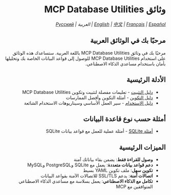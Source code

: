 <div dir="rtl">

# وثائق MCP Database Utilities

*[English](../../en/installation.md) | [中文](../../zh/installation.md) | [Français](../../fr/installation.md) | [Español](../../es/installation.md) | العربية | [Русский](../../ru/installation.md)*

## مرحبًا بك في الوثائق العربية

مرحبًا بك في وثائق MCP Database Utilities باللغة العربية. ستساعدك هذه الوثائق على استخدام MCP Database Utilities للوصول إلى قواعد البيانات الخاصة بك وتحليلها بأمان باستخدام مساعدي الذكاء الاصطناعي.

## الأدلة الرئيسية

- [دليل التثبيت](../installation.md) - تعليمات مفصلة لتثبيت وتكوين MCP Database Utilities
- [دليل التكوين](../configuration.md) - أمثلة التكوين وأفضل الممارسات
- [دليل الاستخدام](../usage.md) - سير العمل الأساسي وسيناريوهات الاستخدام الشائعة

## أمثلة حسب نوع قاعدة البيانات

- [أمثلة SQLite](sqlite-examples.md) - أمثلة عملية للعمل مع قواعد بيانات SQLite

## الميزات الرئيسية

- **وصول للقراءة فقط**: يضمن بقاء بياناتك آمنة
- **دعم قواعد بيانات متعددة**: يعمل مع SQLite وPostgreSQL وMySQL
- **تكوين سهل**: ملف تكوين YAML بسيط
- **اتصالات آمنة**: يدعم SSL/TLS للاتصالات الآمنة بقواعد البيانات
- **تكامل مع الذكاء الاصطناعي**: يعمل بسلاسة مع مساعدي الذكاء الاصطناعي المتوافقين مع MCP

</div>
